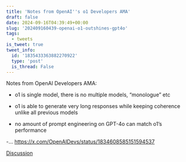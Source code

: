 ```yaml
---
title: 'Notes from OpenAI''s o1 Developers AMA'
draft: false
date: 2024-09-16T04:39:49+00:00
slug: '202409160439-openai-o1-outshines-gpt4o'
tags:
  - tweets
is_tweet: true
tweet_info:
  id: '1835433363882270922'
  type: 'post'
  is_thread: False
---
```




Notes from OpenAI Developers AMA:

- o1 is single model, there is no multiple models, “monologue” etc

- o1 is able to generate very long responses while keeping coherence unlike all previous models

- no amount of prompt engineering on GPT-4o can match o1’s performance

-… <https://x.com/OpenAIDevs/status/1834608585151594537>

[Discussion](https://x.com/sytelus/status/1835433363882270922)
